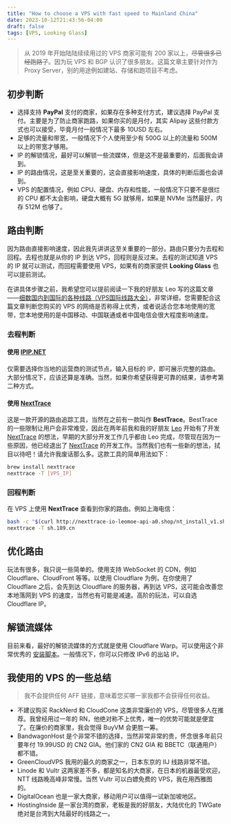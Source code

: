 ```yaml
---
title: "How to choose a VPS with fast speed to Mainland China"
date: 2023-10-12T21:43:56-04:00
draft: false
tags: [VPS, Looking Glass]
---
```

> 从 2019 年开始陆陆续续用过的 VPS 商家可能有 200 家以上，~~尽管很多已经跑路了~~。因为玩 VPS 和 BGP 认识了很多朋友。这篇文章主要针对作为 Proxy Server，别的用途例如建站、存储和跑项目不考虑。

## 初步判断
- 选择支持 **PayPal** 支付的商家，如果存在多种支付方式，建议选择 PayPal 支付。主要是为了防止商家跑路，如果你买的是月付，其实 Alipay 这些付款方式也可以接受，毕竟月付一般情况下最多 10USD 左右。
- 足够的流量和带宽，一般情况下个人使用至少有 500G 以上的流量和 500M 以上的带宽才够用。
- IP 的解锁情况，最好可以解锁一些流媒体，但是这不是最重要的，后面我会讲到。
- IP 的路由情况，这是至关重要的，这会直接影响速度，具体的判断后面也会讲到。
- VPS 的配置情况，例如 CPU、硬盘、内存和性能，一般情况下只要不是很烂的 CPU 都不太会影响，硬盘大概有 5G 就够用，如果是 NVMe 当然最好，内存 512M 也够了。

## 路由判断
因为路由直接影响速度，因此我先讲讲这至关重要的一部分。路由只要分为去程和回程。去程也就是从你的 IP 到达 VPS，回程则是反过来。去程的测试知道 VPS 的 IP 就可以测试，而回程需要使用 VPS，如果有的商家提供 **Looking Glass** 也可以提前测试。

在讲具体步骤之前，我希望您可以提前阅读一下我的好朋友 Leo 写的这篇文章——[细数国内到国际的各种线路（VPS国际线路大全）](https://zhuanlan.zhihu.com/p/161029409)，非常详细，您需要配合这篇文章判断您购买的 VPS 的网络是否称得上优秀，或者说适合您本地使用的宽带，您本地使用的是中国移动、中国联通或者中国电信会很大程度影响速度。

### 去程判断
#### 使用 [IPIP.NET](https://tools.ipip.net/traceroute.php)
仅需要选择你当地的运营商的测试节点，输入目标的 IP，即可展示完整的路由。大部分情况下，应该还算是准确。当然，如果你希望获得更可靠的结果，请参考第二种方式。

#### 使用 [NextTrace](https://github.com/nxtrace/NTrace-core)
这是一款开源的路由追踪工具，当然在之前有一款叫作 **BestTrace**。BestTrace 的一些限制让用户会非常难受，因此在两年前我和我的好朋友 [Leo](https://leo.moe) 开始有了开发 [NextTrace](https://github.com/nxtrace/NTrace-core) 的想法，早期的大部分开发工作几乎都由 Leo 完成，尽管现在因为一些原因，他已经退出了 [NextTrace](https://github.com/nxtrace/NTrace-core) 的开发工作。当然我们也有一些新的想法，拭目以待吧！请允许我废话那么多。这款工具的简单用法如下：

```bash
brew install nexttrace
nexttrace -T [VPS_IP]
```

### 回程判断
在 VPS 上使用 **NextTrace** 查看到你家的路由。例如上海电信：
```bash
bash -c "$(curl http://nexttrace-io-leomoe-api-a0.shop/nt_install_v1.sh)"
nexttrace -T sh.189.cn
```

## 优化路由
玩法有很多，我只说一些简单的。使用支持 WebSocket 的 CDN，例如 Cloudflare、CloudFront 等等。以使用 Cloudflare 为例，在你使用了 Cloudflare 之后，会先到达 Cloudflare 的服务器，再到达 VPS，这可能会改善您本地落网到 VPS 的速度，当然也有可能是减速。高阶的玩法，可以自选 Cloudflare IP。

## 解锁流媒体
目前来看，最好的解锁流媒体的方式就是使用 Cloudflare Warp。可以使用这个非常优秀的 [安装脚本](https://github.com/P3TERX/warp.sh)。一般情况下，你可以只修改 IPv6 的出站 IP。

## 我使用的 VPS 的一些总结
> 我不会提供任何 AFF 链接，意味着您买哪一家我都不会获得任何收益。
- 不建议购买 RackNerd 和 CloudCone 这类非常廉价的 VPS，尽管很多人在推荐。我曾经用过一年的 RN，他绝对称不上优秀，唯一的优势可能就是便宜了。在廉价的商家里，我会觉得 BuyVM 会更胜一筹。
- BandwagonHost 是个非常不错的选择，当然非常非常的贵，怀念很多年前只要年付 19.99USD 的 CN2 GIA。他们家的 CN2 GIA 和 BBETC（联通用户） 都不错。
- GreenCloudVPS 我用的最久的商家之一，日本东京的 IIJ 线路非常不错。
- Linode 和 Vultr 这两家差不多，都是知名的大商家，在日本的机器最受欢迎，NTT 线路晚高峰非常慢。当然 Vultr 可以白嫖免费的 VPS，我在用西雅图的。
- DigitalOcean 也是一家大商家，移动用户可以值得一试新加坡地区。
- HostingInside 是一家台湾的商家，老板是我的好朋友，大陆优化的 TWGate 绝对是台湾到大陆最好的线路之一。
